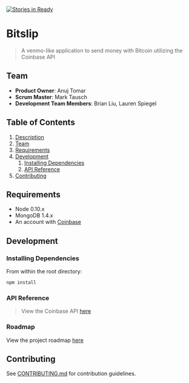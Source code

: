 [![Stories in Ready](https://badge.waffle.io/orphaned-comet/bitslip.png?label=ready&title=Ready)](https://waffle.io/orphaned-comet/bitslip)
# Bitslip

> A venmo-like application to send money with Bitcoin utilizing the Coinbase API

## Team

  - __Product Owner__: Anuj Tomar
  - __Scrum Master__: Mark Tausch
  - __Development Team Members__: Brian Liu, Lauren Spiegel

## Table of Contents

1. [Description](#Bitslip)
1. [Team](#team)
1. [Requirements](#requirements)
1. [Development](#development)
    1. [Installing Dependencies](#installing-dependencies)
    1. [API Reference](#api-reference)
1. [Contributing](#contributing)


## Requirements

- Node 0.10.x
- MongoDB 1.4.x
- An account with [Coinbase](https://www.coinbase.com)

## Development

### Installing Dependencies

From within the root directory:

```sh
npm install
```

### API Reference

> View the Coinbase API [here](https://developers.coinbase.com/api)

### Roadmap

View the project roadmap [here](https://github.com/orphaned-comet/bitslip/issues)


## Contributing

See [CONTRIBUTING.md](CONTRIBUTING.md) for contribution guidelines.
